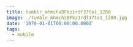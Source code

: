```yaml
---
title: tumblr_mhmchsBFkz1rdf37to1_1280
image: ./tumblr_mhmchsBFkz1rdf37to1_1280.jpg
date: '1970-01-01T00:00:00.000Z'
tags:
  - mobile
---
```


